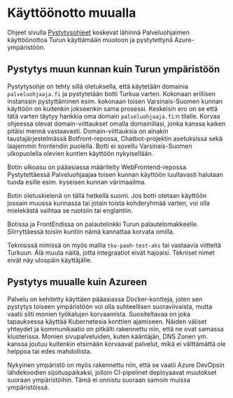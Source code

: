 # Käyttöönotto muualla

Ohjeet sivulla [Pystytysohjeet](/ohjeet/ohjeet-infran-pystyttamiseen.md) koskevat lähinnä Palveluohjaimen käyttöönottoa Turun käyttämään muotoon ja pystytettynä Azure-ympäristöön.

## Pystytys muun kunnan kuin Turun ympäristöön

Pystytysohje on tehty sillä oletuksella, että käytetään domainia `palveluohjaaja.fi` ja pystytetään botti Turkua varten. Kokonaan erillisen instanssin pystyttäminen esim. kokonaan toisen Varsinais-Suomen kunnan käyttöön on kuitenkin jokseenkin sama prosessi. Keskeisin ero on se että tätä varten täytyy hankkia oma domain `palveluohjaaja.fi`:n tilalle. Korvaa ohjeessa olevat domain-viittaukset omalla domainillasi, jonka kanssa kaiken pitäisi mennä vastaavasti. Domain-viittauksia on ainakin taustajärjestelmässä Botfront-repossa, Chatbot-projektin asetuksissa sekä laajemmin frontendin puolella. Botti ei sovellu Varsinais-Suomen ulkopuolella olevien kuntien käyttöön nykyisellään.

Botin ulkoasu on pääasiassa määritelty WebFrontend-repossa. Pystytettäessä Palveluohjaajaa toisen kunnan käyttöön luultavasti halutaan tuoda esille esim. kyseisen kunnan värimaailma.

Botin oletuskielenä on tällä hetkellä suomi. Jos botti otetaan käyttöön jossain muussa kunnassa tai jotain toista kohderyhmää varten, voi olla mielekästä vaihtaa se ruotsiin tai englantiin.

Botissa ja FrontEndissa on palautelinkki Turun palautelomakkeelle. Siirryttäessä toisiin kuntiin nämä kannattaa korvata omilla.

Teknisissä nimissä on myös mallia `tku-paoh-test-aks` tai vastaavia viitteitä Turkuun. Älä muuta näitä, jotta integraatiot eivät hajoaisi. Tekniset nimet eivät näy ulospäin käyttäjälle.

## Pystytys muualle kuin Azureen

Palvelu on kehitetty käyttäen pääasiassa Docker-kontteja, joten sen pystytys toiseen ympäristöön voi olla suhteellisen suoraviivaista, mutta vaatii silti monien työkalujen korvaamista. Suositeltavaa on joka tapauksessa käyttää Kubernetesia konttien ajamiseen. Näiden väliset yhteydet ja kommunikaatio on pitkälti rakennettu niin, että ne ovat samassa klusterissa. Monien sivupalveluiden, kuten kääntäjän, DNS Zonen ym. kanssa joutuu kuitenkin etsimään korvaavat palvelut, mikä ei välttämättä ole helppoa tai edes mahdollista.

Nykyinen ympäristö on myös rakennettu niin, että se vaatii Azure DevOpsin lähdekoodien sijoituspaikaksi, jolloin CI-pipelinet deployaavat muutokset suoraan ympäristöihin. Tämä ei onnistu suoraan samoin muissa ympäristöissä.
